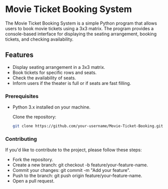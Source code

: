 # Movie Ticket Booking System

The Movie Ticket Booking System is a simple Python program that allows users to book movie tickets using a 3x3 matrix. The program provides a console-based interface for displaying the seating arrangement, booking tickets, and checking availability.

## Features

- Display seating arrangement in a 3x3 matrix.
- Book tickets for specific rows and seats.
- Check the availability of seats.
- Inform users if the theater is full or if seats are fast filling.

### Prerequisites

- Python 3.x installed on your machine.


  Clone the repository:

   ```bash
   git clone https://github.com/your-username/Movie-Ticket-Booking.git
   ```

### Contributing  

If you'd like to contribute to the project, please follow these steps:

- Fork the repository.
- Create a new branch: git checkout -b feature/your-feature-name.
- Commit your changes: git commit -m "Add your feature".
- Push to the branch: git push origin feature/your-feature-name.
- Open a pull request.
